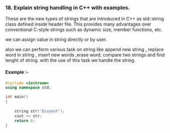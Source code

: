 ### 18. Explain string handling in C++ with examples.

These are the new types of strings that are introduced in C++ as std::string class defined inside header file. This provides many advantages over conventional C-style strings such as dynamic size, member functions, etc.

we can assign value in string directly or by user.

also we can perform various task on string like append new string , replace word in string , insert new words ,erase word, compare two strings and find lenght of string. with the use of this task we handle the string.

#### Example :-

```cpp
#include <iostream>
using namespace std;

int main()
{
    
    string str("Divyesh");
    cout << str;
    return 0;
}
```